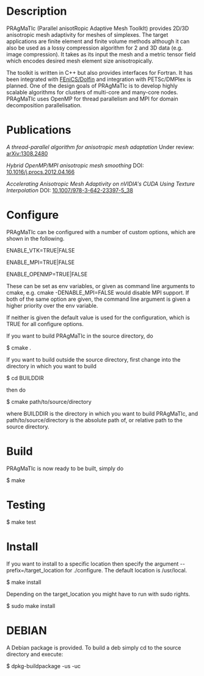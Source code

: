 # Description
PRAgMaTIc (Parallel anisotRopic Adaptive Mesh ToolkIt) provides 2D/3D
anisotropic mesh adaptivity for meshes of simplexes. The target
applications are finite element and finite volume methods although
it can also be used as a lossy compression algorithm for 2 and 3D data
(e.g. image compression). It takes as its input the mesh and a metric
tensor field which encodes desired mesh element size
anisotropically.

The toolkit is written in C++ but also provides interfaces for Fortran. It 
has been integrated with [FEniCS/Dolfin](http://fenicsproject.org) and
integration with PETSc/DMPlex is planned.  One of the design goals of PRAgMaTIc
is to develop highly scalable algorithms for clusters of multi-core and
many-core nodes. PRAgMaTIc uses OpenMP for thread parallelism and MPI for
domain decomposition parallelisation.

# Publications
*A thread-parallel algorithm for anisotropic mesh adaptation*
Under review: [arXiv:1308.2480](http://arxiv.org/abs/1308.2480)

*Hybrid OpenMP/MPI anisotropic mesh smoothing*
DOI: [10.1016/j.procs.2012.04.166](http://dx.doi.org/10.1016/j.procs.2012.04.166)

*Accelerating Anisotropic Mesh Adaptivity on nVIDIA's CUDA Using Texture Interpolation*
DOI: [10.1007/978-3-642-23397-5_38](http://dx.doi.org/10.1007/978-3-642-23397-5_38)

# Configure
PRAgMaTIc can be configured with a number of custom options, which are shown in the following.

ENABLE_VTK=TRUE|FALSE

ENABLE_MPI=TRUE|FALSE

ENABLE_OPENMP=TRUE|FALSE

These can be set as env variables, or given as command line arguments to cmake, e.g. cmake -DENABLE_MPI=FALSE would disable MPI support. If both of the same option are given, the command line argument is given a higher priority over the env variable.

If neither is given the default value is used for the configuration, which is TRUE for all configure options.

If you want to build PRAgMaTIc in the source directory, do

$ cmake .

If you want to build outside the source directory, first change into the directory in which you want to build

$ cd BUILDDIR

then do

$ cmake path/to/source/directory

where BUILDDIR is the directory in which you want to build PRAgMaTIc, and path/to/source/directory is the absolute path of, or relative path to the source directory.

# Build
PRAgMaTIc is now ready to be built, simply do

$ make

# Testing
$ make test

# Install
If you want to install to a specific location then specify the
argument --prefix=/target_location for ./configure. The default
location is /usr/local.

$ make install

Depending on the target_location you might have to run with sudo rights.

$ sudo make install

# DEBIAN

A Debian package is provided. To build a deb simply cd to the source
directory and execute:

$ dpkg-buildpackage -us -uc

